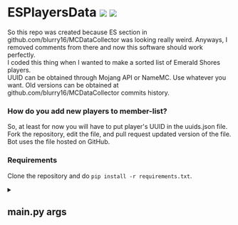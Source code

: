 # ESPlayersData ![](https://img.shields.io/github/last-commit/blurry16/ESPlayersData?path=data%2Fuuids.json&label=new%20player%20to%20ES) ![](https://img.shields.io/github/last-commit/blurry16/ESPlayersData?path=data%2Fes_players_data.json&label=last%20commit%20to%20es_players_data.json)

So this repo was created because ES section in github.com/blurry16/MCDataCollector was looking really weird. Anyways, I
removed comments from there and now this software should work perfectly.  
I coded this thing when I wanted to make a sorted list of Emerald Shores players.  
UUID can be obtained through Mojang API or NameMC. Use whatever you want.
Old versions can be obtained at github.com/blurry16/MCDataCollector commits history.

### How do you add new players to member-list?

So, at least for now you will have to put player's UUID in the uuids.json file.  
Fork the repository, edit the file, and pull request updated version of the file.  
Bot uses the file hosted on GitHub.

### Requirements

Clone the repository and do `pip install -r requirements.txt`.

<details>
    <summary> <h2> main.py args </h2> </summary>
    There are only 2 args in there:
    <h4> -u || --update || --upd </h4>
    Updates data and dumps it into file at ESPLAYERSDATAPATH.
    <h4> -c || --commit </h4>
    Commits the update at ESPLAYERSDATAPATH. Comment is "es_players_data.json update №X" by default.
    <h4> -nc || --no-cooldown </h4> 
    Removes cooldown while updating. Works only with --update.
</details>
